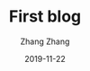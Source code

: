 ---
layout: post
title: 'First blog'
date: 2019-11-22
author: Zhang Zhang
cover: 'https://ss1.bdstatic.com/70cFuXSh_Q1YnxGkpoWK1HF6hhy/it/u=1515522754,776739523&fm=26&gp=0.jpg'
tags: blog first
---